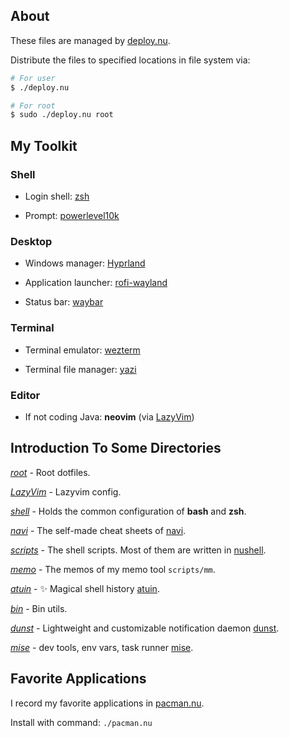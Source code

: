 ## About

These files are managed by [deploy.nu](./deploy.nu).

Distribute the files to specified locations in file system via:

```bash
# For user
$ ./deploy.nu

# For root
$ sudo ./deploy.nu root
```

## My Toolkit

### Shell

- Login shell: [zsh](https://wiki.archlinux.org/title/zsh)

- Prompt: [powerlevel10k](https://github.com/romkatv/powerlevel10k)

### Desktop

- Windows manager: [Hyprland](https://hyprland.org)

- Application launcher: [rofi-wayland](https://archlinux.org/packages/?name=rofi-wayland)

- Status bar: [waybar](https://github.com/Alexays/Waybar)

### Terminal

- Terminal emulator: [wezterm](https://github.com/wezterm/wezterm)

- Terminal file manager: [yazi](https://yazi-rs.github.io)

### Editor

- If not coding Java: **neovim** (via [LazyVim](https://www.lazyvim.org))

## Introduction To Some Directories

[*root*](./root) - Root dotfiles.

[*LazyVim*](./LazyVim) - Lazyvim config.

[*shell*](./shell) - Holds the common configuration of **bash** and **zsh**.

[*navi*](./navi) - The self-made cheat sheets of [navi](https://github.com/denisidoro/navi).

[*scripts*](./scripts) - The shell scripts. Most of them are written in [nushell](https://www.nushell.sh).

[*memo*](./memo) - The memos of my memo tool `scripts/mm`.

[*atuin*](./atuin) - ✨ Magical shell history [atuin](https://github.com/atuinsh/atuin).

[*bin*](./bin) - Bin utils.

[*dunst*](./dunst) - Lightweight and customizable notification daemon [dunst](https://github.com/dunst-project/dunst).

[*mise*](./mise) - dev tools, env vars, task runner [mise](https://github.com/jdx/mise).

## Favorite Applications

I record my favorite applications in [pacman.nu](./pacman.nu).

Install with command: `./pacman.nu`
